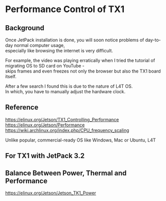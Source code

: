 # Performance Control of TX1

## Background
Once JetPack installation is done, you will soon notice problems of day-to-day normal computer usage,  
especially like browsing the internet is very difficult. 

For example, the video was playing erratically when I tried the tutorial of migrating OS to SD card on YouTube -  
skips frames and even freezes not only the browser but also the TX1 board itself.

After a few search I found this is due to the nature of L4T OS.  
In which, you have to manually adjust the hardware clock.

## Reference
https://elinux.org/Jetson/TX1_Controlling_Performance  
https://elinux.org/Jetson/Performance  
https://wiki.archlinux.org/index.php/CPU_frequency_scaling  

Unlike popular, commercial-ready OS like Windows, Mac or Ubuntu, L4T 

## For TX1 with JetPack 3.2



## Balance Between Power, Thermal and Performance
https://elinux.org/Jetson/Jetson_TK1_Power
